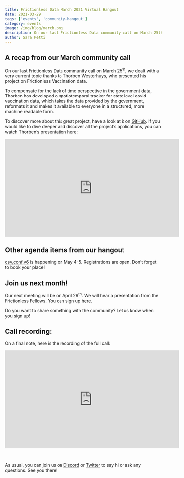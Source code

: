 ```yaml
---
title: Frictionless Data March 2021 Virtual Hangout
date: 2021-03-29
tags: ['events', 'community-hangout']
category: events
image: /img/blog/march.png
description: On our last Frictionless Data community call on March 25th, we dealt with a very current topic thanks to Thorben Westerhuys, who presented his project on Frictionless Vaccination data.
author: Sara Petti
---
```


## A recap from our March community call
On our last Frictionless Data community call on March 25<sup>th</sup>, we dealt with a very current topic thanks to Thorben Westerhuys, who presented his project on Frictionless Vaccination data.

To compensate for the lack of time perspective in the government data, Thorben has developed a spatiotemporal tracker for state level covid vaccination data, which  takes the data provided by the government, reformats it and makes it available to everyone in a structured, more machine readable form.

To discover more about this great project, have a look at it on [GitHub](https://github.com/n0rdlicht/rki-vaccination-scraper). If you would like to dive deeper and discover all the project’s applications, you can watch Thorben’s presentation here:

<iframe width="560" height="315" src="https://www.youtube.com/embed/TR0kNEC3bBM" title="YouTube video player" frameborder="0" allow="accelerometer; autoplay; clipboard-write; encrypted-media; gyroscope; picture-in-picture" allowfullscreen></iframe>

## Other agenda items from our hangout

[csv,conf,v6](https://csvconf.com/) is happening on May 4-5. Registrations are open. Don’t forget to book your place!

## Join us next month!

Our next meeting will be on April 29<sup>th</sup>. We will hear a presentation from the Frictionless Fellows. You can sign up [here](https://docs.google.com/forms/d/e/1FAIpQLSeuNCopxXauMkrWvF6VHqOyHMcy54SfNDOseVXfWRQZWkvqjQ/viewform?usp=sf_link).

Do you want to share something with the community? Let us know when you sign up!

## Call recording:

On a final note, here is the recording of the full call:

<iframe width="560" height="315" src="https://www.youtube.com/embed/5cghp8KieLE" title="YouTube video player" frameborder="0" allow="accelerometer; autoplay; clipboard-write; encrypted-media; gyroscope; picture-in-picture" allowfullscreen></iframe>
<p>&nbsp;</p>

As usual, you can join us on [Discord](https://discord.com/invite/j9DNFNw) or [Twitter](https://twitter.com/frictionlessd8a) to say hi or ask any questions. See you there!
